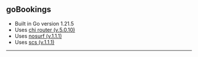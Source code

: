 goBookings
---
- Built in Go version 1.21.5
- Uses [chi router (v.5.0.10)](https://github.com/go-chi/chi)
- Uses [nosurf (v.1.1.1)](https://github.com/justinas/nosurf)
- Uses [scs (v.1.1.1)](https://github.com/alexedwards/scs)
---